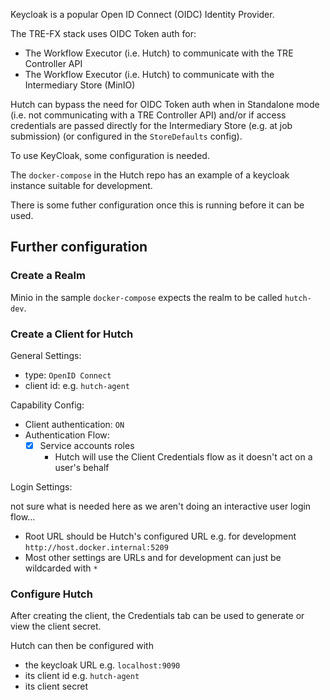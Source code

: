 Keycloak is a popular Open ID Connect (OIDC) Identity Provider.

The TRE-FX stack uses OIDC Token auth for:
- The Workflow Executor (i.e. Hutch) to communicate with the TRE Controller API
- The Workflow Executor (i.e. Hutch) to communicate with the Intermediary Store (MinIO)

Hutch can bypass the need for OIDC Token auth when in Standalone mode (i.e. not communicating with a TRE Controller API) and/or if access credentials are passed directly for the Intermediary Store (e.g. at job submission) (or configured in the `StoreDefaults` config).

To use KeyCloak, some configuration is needed.

The `docker-compose` in the Hutch repo has an example of a keycloak instance suitable for development.

There is some futher configuration once this is running before it can be used.

## Further configuration

### Create a Realm

Minio in the sample `docker-compose` expects the realm to be called `hutch-dev`.

### Create a Client for Hutch

General Settings:

- type: `OpenID Connect`
- client id: e.g. `hutch-agent`

Capability Config:

- Client authentication: `ON`
- Authentication Flow:
  - [x] Service accounts roles
    - Hutch will use the Client Credentials flow as it doesn't act on a user's behalf

Login Settings:

not sure what is needed here as we aren't doing an interactive user login flow...

- Root URL should be Hutch's configured URL e.g. for development `http://host.docker.internal:5209`
- Most other settings are URLs and for development can just be wildcarded with `*`

### Configure Hutch

After creating the client, the Credentials tab can be used to generate or view the client secret.

Hutch can then be configured with

- the keycloak URL e.g. `localhost:9090`
- its client id e.g. `hutch-agent`
- its client secret
